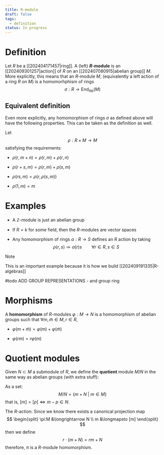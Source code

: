 ```yaml
---
title: R-module
draft: false
tags:
  - definition
status: In progress
---
```

# Definition
Let $R$ be a [[202404171457|ring]]. 
A (left) **$R$-module** is an [[202409301257|action]] of $R$ on an [[202407080915|abelian group]] $M$. 
More explicitly, this means that an $R$-module $M$, (equivalently a left action of a ring $R$ on $M$) is a homomorhphism of rings 
$$
\sigma:R \longrightarrow \text{End}_{\text{Ab}}(M)
$$

## Equivalent definition
Even more explicitly, any homomorphism of rings $\sigma$ as defined above will have the following properties. 
This can be taken as the definition as well.

Let 
$$
\rho:R \times M \longrightarrow M
$$
satisfying the requirements:
- $\rho(r, m+n)= \rho(r,m) + \rho(r,n)$

- $\rho(r + s,m) = \rho(r, m) + \rho(s,m)$ 

- $\rho(rs,m) = \rho(r, \rho(s,m))$ 

- $\rho(1,m) = m$ 
# Examples
- A $\mathbb{Z}$-module is just an abelian group

- If $R = k$ for some field, then the $R$-modules are vector spaces

- Any homomorphism of rings $\alpha:R \to S$ defines an $R$ action by taking 
$$ 
\rho(r,s) \coloneqq \alpha(r)s \qquad \forall r \in R, s \in S
$$

> [!NOTE] 
> This is an important example because it is how we build [[202409191335|R-algebras]]

#todo ADD GROUP REPRESENTATIONS - and group ring

# Morphisms
A **homomorphism** of $R$-modules $\varphi:M \to N$ is a homomorphism of abelian groups such that $\forall m, \tilde m \in M, r \in R$, 
- $\varphi(m + \tilde m) = \varphi(m) + \varphi(\tilde m)$

- $\varphi(rm) = r  \varphi(m)$ 
# Quotient modules
Given $N\subset M$ a submodule of $R$, we define the **quotient** module $M/N$ in the same way as abelian groups (with extra stuff):

As a set:
$$
M/N = \{m + N \ | \ m \in M\}
$$
that is, $[m] = [p] \Longleftrightarrow m-p \in N$. 

The $R$-action:
Since we know there exists a canonical projection map 
$$
\begin{split}
 \pi:M &\longrightarrow N \\
 m &\longmapsto [m]
\end{split}
$$
then we define 
$$
r \cdot (m + N) = rm + N
$$
therefore, $\pi$ is a $R$-module homomorphism. 